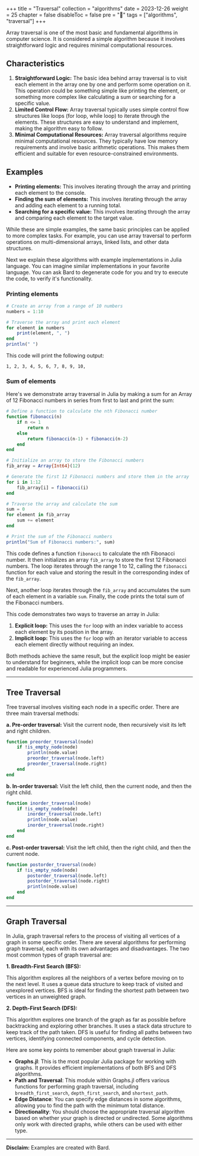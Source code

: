 +++
title = "Traversal"
collection = "algorithms"
date = 2023-12-26
weight = 25
chapter = false
disableToc = false
pre = "<b>📜</b>"
tags = ["algorithms", "traversal"]
+++

Array traversal is one of the most basic and fundamental algorithms in computer science. It is considered a simple algorithm because it involves straightforward logic and requires minimal computational resources.

## Characteristics

1. **Straightforward Logic:** The basic idea behind array traversal is to visit each element in the array one by one and perform some operation on it. This operation could be something simple like printing the element, or something more complex like calculating a sum or searching for a specific value.
2. **Limited Control Flow:** Array traversal typically uses simple control flow structures like loops (for loop, while loop) to iterate through the elements. These structures are easy to understand and implement, making the algorithm easy to follow.
3. **Minimal Computational Resources:** Array traversal algorithms require minimal computational resources. They typically have low memory requirements and involve basic arithmetic operations. This makes them efficient and suitable for even resource-constrained environments.

## Examples

* **Printing elements:** This involves iterating through the array and printing each element to the console.
* **Finding the sum of elements:** This involves iterating through the array and adding each element to a running total.
* **Searching for a specific value:** This involves iterating through the array and comparing each element to the target value.

While these are simple examples, the same basic principles can be applied to more complex tasks. For example, you can use array traversal to perform operations on multi-dimensional arrays, linked lists, and other data structures.

Next we explain these algorithms with example implementations in Julia language. You can imagine similar implementations in your favorite language. You can ask Bard to degenerate code for you and try to execute the code, to verify it's functionality.

### Printing elements

```julia
# Create an array from a range of 10 numbers
numbers = 1:10

# Traverse the array and print each element
for element in numbers
    print(element, ", ")
end
println(" ")
```

This code will print the following output:

```
1, 2, 3, 4, 5, 6, 7, 8, 9, 10,
```

### Sum of elements

Here's we demonstrate array traversal in Julia by making a sum for an Array of 12 Fibonacci numbers in series from first to last and print the sum:

```julia
# Define a function to calculate the nth Fibonacci number
function fibonacci(n)
    if n <= 1
        return n
    else
        return fibonacci(n-1) + fibonacci(n-2)
    end
end

# Initialize an array to store the Fibonacci numbers
fib_array = Array{Int64}(12)

# Generate the first 12 Fibonacci numbers and store them in the array
for i in 1:12
    fib_array[i] = fibonacci(i)
end

# Traverse the array and calculate the sum
sum = 0
for element in fib_array
    sum += element
end

# Print the sum of the Fibonacci numbers
println("Sum of Fibonacci numbers:", sum)
```

This code defines a function `fibonacci` to calculate the nth Fibonacci number. It then initializes an array `fib_array` to store the first 12 Fibonacci numbers. The loop iterates through the range 1 to 12, calling the `fibonacci` function for each value and storing the result in the corresponding index of the `fib_array`.

Next, another loop iterates through the `fib_array` and accumulates the sum of each element in a variable `sum`. Finally, the code prints the total sum of the Fibonacci numbers.

This code demonstrates two ways to traverse an array in Julia:

1. **Explicit loop:** This uses the `for` loop with an index variable to access each element by its position in the array.
2. **Implicit loop:** This uses the `for` loop with an iterator variable to access each element directly without requiring an index.

Both methods achieve the same result, but the explicit loop might be easier to understand for beginners, while the implicit loop can be more concise and readable for experienced Julia programmers.

---

## Tree Traversal

Tree traversal involves visiting each node in a specific order. There are three main traversal methods:

**a. Pre-order traversal:** Visit the current node, then recursively visit its left and right children.

```julia
function preorder_traversal(node)
    if !is_empty_node(node)
        println(node.value)
        preorder_traversal(node.left)
        preorder_traversal(node.right)
    end
end
```

**b. In-order traversal:** Visit the left child, then the current node, and then the right child.

```julia
function inorder_traversal(node)
    if !is_empty_node(node)
        inorder_traversal(node.left)
        println(node.value)
        inorder_traversal(node.right)
    end
end
```

**c. Post-order traversal:** Visit the left child, then the right child, and then the current node.

```julia
function postorder_traversal(node)
    if !is_empty_node(node)
        postorder_traversal(node.left)
        postorder_traversal(node.right)
        println(node.value)
    end
end
```

----

## Graph Traversal

In Julia, graph traversal refers to the process of visiting all vertices of a graph in some specific order. There are several algorithms for performing graph traversal, each with its own advantages and disadvantages. The two most common types of graph traversal are:

**1. Breadth-First Search (BFS):**

This algorithm explores all the neighbors of a vertex before moving on to the next level. It uses a queue data structure to keep track of visited and unexplored vertices. BFS is ideal for finding the shortest path between two vertices in an unweighted graph.

**2. Depth-First Search (DFS):**

This algorithm explores one branch of the graph as far as possible before backtracking and exploring other branches. It uses a stack data structure to keep track of the path taken. DFS is useful for finding all paths between two vertices, identifying connected components, and cycle detection.

Here are some key points to remember about graph traversal in Julia:

* **Graphs.jl**: This is the most popular Julia package for working with graphs. It provides efficient implementations of both BFS and DFS algorithms.
* **Path and Traversal**: This module within Graphs.jl offers various functions for performing graph traversal, including `breadth_first_search`, `depth_first_search`, and `shortest_path`.
* **Edge Distance**: You can specify edge distances in some algorithms, allowing you to find the path with the minimum total distance.
* **Directionality**: You should choose the appropriate traversal algorithm based on whether your graph is directed or undirected. Some algorithms only work with directed graphs, while others can be used with either type.

---


**Disclaim:** Examples are created with Bard.




